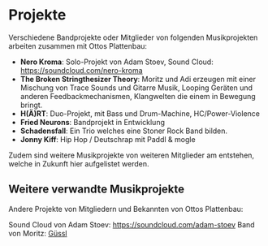 # Projekte

Verschiedene Bandprojekte oder Mitglieder von folgenden Musikprojekten arbeiten zusammen mit Ottos Plattenbau:

* **Nero Kroma**: Solo-Projekt von Adam Stoev, Sound Cloud: https://soundcloud.com/nero-kroma
* **The Broken Stringthesizer Theory**: Moritz und Adi erzeugen mit einer Mischung von Trace Sounds und Gitarre Musik, Looping Geräten und anderen Feedbackmechanismen, Klangwelten die einem in Bewegung bringt.
* **H(Ä)RT**: Duo-Projekt, mit Bass und Drum-Machine, HC/Power-Violence
* **Fried Neurons**: Bandprojekt in Entwicklung
* **Schadensfall**: Ein Trio welches eine Stoner Rock Band bilden.
* **Jonny Kiff**: Hip Hop / Deutschrap mit Paddl & mogle


Zudem sind weitere Musikprojekte von weiteren Mitglieder am entstehen, welche in Zukunft hier aufgelistet werden.

## Weitere verwandte Musikprojekte

Andere Projekte von Mitgliedern und Bekannten von Ottos Plattenbau:

Sound Cloud von Adam Stoev: https://soundcloud.com/adam-stoev
Band von Moritz: [Güssl](httpsL//xn--gssl-0ora.ch)
